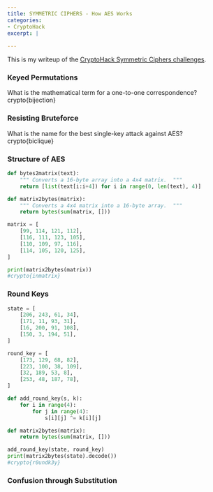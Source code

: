 ```yaml
---
title: SYMMETRIC CIPHERS - How AES Works
categories:
- CryptoHack
excerpt: |
  
---
```


This is my writeup of the [CryptoHack Symmetric Ciphers challenges](https://cryptohack.org/challenges/aes/).

### Keyed Permutations

What is the mathematical term for a one-to-one correspondence? <br>
crypto{bijection}

### Resisting Bruteforce

What is the name for the best single-key attack against AES? <br>
crypto{biclique}

### Structure of AES

```python
def bytes2matrix(text):
    """ Converts a 16-byte array into a 4x4 matrix.  """
    return [list(text[i:i+4]) for i in range(0, len(text), 4)]

def matrix2bytes(matrix):
    """ Converts a 4x4 matrix into a 16-byte array.  """
    return bytes(sum(matrix, []))

matrix = [
    [99, 114, 121, 112],
    [116, 111, 123, 105],
    [110, 109, 97, 116],
    [114, 105, 120, 125],
]

print(matrix2bytes(matrix))
#crypto{inmatrix}
```

### Round Keys

```python
state = [
    [206, 243, 61, 34],
    [171, 11, 93, 31],
    [16, 200, 91, 108],
    [150, 3, 194, 51],
]

round_key = [
    [173, 129, 68, 82],
    [223, 100, 38, 109],
    [32, 189, 53, 8],
    [253, 48, 187, 78],
]

def add_round_key(s, k):
    for i in range(4):
        for j in range(4):
            s[i][j] ^= k[i][j]

def matrix2bytes(matrix):
    return bytes(sum(matrix, []))

add_round_key(state, round_key)
print(matrix2bytes(state).decode())
#crypto{r0undk3y}
```

### Confusion through Substitution

